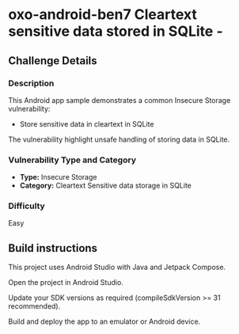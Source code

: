 # oxo-android-ben7 Cleartext sensitive data stored in SQLite - 

## Challenge Details

### Description

This Android app sample demonstrates a common Insecure Storage vulnerability:

- Store sensitive data in cleartext in SQLite

The vulnerability highlight unsafe handling of storing data in SQLite.

### Vulnerability Type and Category
- **Type:** Insecure Storage
- **Category:** Cleartext Sensitive data storage in SQLite

### Difficulty
Easy

## Build instructions
This project uses Android Studio with Java and Jetpack Compose.

Open the project in Android Studio.

Update your SDK versions as required (compileSdkVersion >= 31 recommended).

Build and deploy the app to an emulator or Android device.

